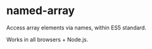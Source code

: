# named-array

Access array elements via names, within ES5 standard.

Works in all browsers + Node.js.
